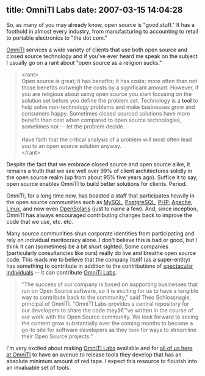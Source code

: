 title: OmniTI Labs
date: 2007-03-15 14:04:28
---

<p>So, as many of you may already know, open source is "good stuff."  It has a foothold in almost every industry, from manufacturing to accounting to retail to portable electronics to "the dot com."</p>

<p><a href="http://omniti.com/home">OmniTI</a> services a wide variety of clients that use both open source and closed source technology and if you've ever heard me speak on the subject I usually go on a rant about "open source as a religion sucks."</p>

<blockquote>
&lt;rant&gt;<br />
Open source is great; it has benefits; it has costs; more often than not those benefits outweigh the costs by a significant amount.  However, if you are religious about using open source you start focusing on the solution set before you define the problem set.  Technology is a <b>tool</b> to help solve non-technology problems and make businesses grow and consumers happy.  Sometimes closed sourced solutions have more benefit than cost when compared to open source technologies, sometimes not -- let the problem decide.<br />
<br />
Have faith that the critical analysis of a problem will most often lead you to an open source solution anyway.<br />
&lt;/rant&gt;
</blockquote>

<p>Despite the fact that we embrace closed source and open source alike, it remains a truth that we see well over 99% of client architectures solidly in the open source realm (up from about 95% five years ago).  Suffice it to say, open source enables OmniTI to build better solutions for clients.  Period.</p>

<p>OmniTI, for a long time now, has boasted a staff that participates heavily in the open source communities such as <a href="http://www.mysql.com/">MySQL</a>, <a href="http://www.postgresql.org/">PostgreSQL</a>, <a href="http://www.php.net/">PHP</a>, <a href="http://www.apache.org/">Apache</a>, <a href="http://en.wikipedia.org/wiki/Linux">Linux</a>, and now even <a href="http://opensolaris.org/">OpenSolaris</a> (just to name a few).  And, since inception, OmniTI has always encouraged contributing changes back to improve the code that we use, etc. etc.</p>

<p>Many source communities shun corporate identities from participating and rely on individual meritocracy alone.  I don't believe this is bad or good, but I think it can (sometimes) be a bit short sighted.  Some companies (particularly consultancies like ours) really do live and breathe open source code.  This leads me to believe that the company itself (as a super-entity) has something to contribute in addition to the contributions of <a href="http://omniti.com/people">spectacular individuals</a> -- it can contribute <a href="http://labs.omniti.com/">OmniTI Labs</a>.</p>

<blockquote>
"The success of our company is based on supporting businesses that run on Open Source software, so it is exciting for us to have a tangible way to contribute back to the community," said Theo Schlossnagle, principal of OmniTI. "OmniTI Labs provides a central repository for our developers to share the code theyâ€™ve written in the course of our work with the Open Source community. We look forward to seeing the content grow substantially over the coming months to become a go-to site for software developers as they look for ways to streamline their Open Source projects."
</blockquote>

<p>I'm very excited about making <a href="http://labs.omniti.com/">OmniTI Labs</a> available and for <a href="http://omniti.com/people">all of us here at OmniTI</a> to have an avenue to release tools they develop that has an absolute minimum amount of red tape.  I expect this resource to flourish into an invaluable set of tools.</p>
